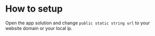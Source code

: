 # How to setup

Open the app solution and change `public static string url` to your website domain or your local ip.


